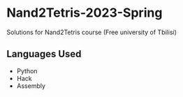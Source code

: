 # Nand2Tetris-2023-Spring
Solutions for Nand2Tetris course (Free university of Tbilisi)

## Languages Used
- Python
- Hack
- Assembly
